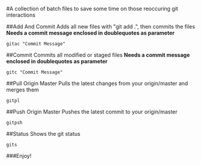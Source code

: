 #A collection of batch files to save some time on those reoccuring git interactions

##Add And Commit
Adds all new files with "git add .", then commits the files
**Needs a commit message enclosed in doublequotes as parameter**

	gitac "Commit Message"
##Commit
Commits all modified or staged files
**Needs a commit message enclosed in doublequotes as parameter**

	gitc "Commit Message"

##Pull Origin Master
Pulls the latest changes from your origin/master and merges them
	
	gitpl

##Push Origin Master
Pushes the latest commit to your origin/master
	
	gitpsh

##Status
Shows the git status

	gits
		
###Enjoy!